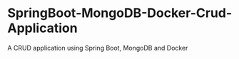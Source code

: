 # SpringBoot-MongoDB-Docker-Crud-Application
A CRUD application using Spring Boot, MongoDB and Docker
